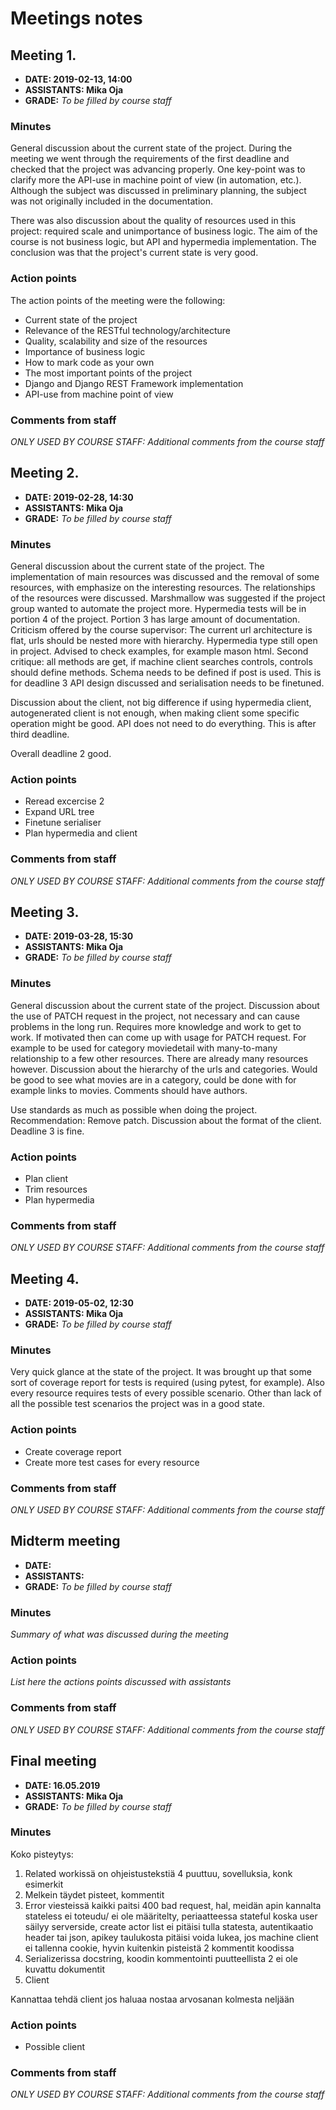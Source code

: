 # Meetings notes

## Meeting 1.
* **DATE: 2019-02-13, 14:00**
* **ASSISTANTS: Mika Oja**
* **GRADE:** *To be filled by course staff*

### Minutes

General discussion about the current state of the project.
During the meeting we went through the requirements of the first deadline and checked that the project was advancing properly. One key-point was to clarify more the API-use in machine point of view (in automation, etc.). Although the subject was discussed in preliminary planning, the subject was not originally included in the documentation.

There was also discussion about the quality of resources used in this project: required scale and unimportance of business logic. The aim of the course is not business logic, but API and hypermedia implementation. The conclusion was that the project's current state is very good.

### Action points
The action points of the meeting were the following:
* Current state of the project
* Relevance of the RESTful technology/architecture
* Quality, scalability and size of the resources
* Importance of business logic
* How to mark code as your own
* The most important points of the project
* Django and Django REST Framework implementation
* API-use from machine point of view

### Comments from staff
*ONLY USED BY COURSE STAFF: Additional comments from the course staff*

## Meeting 2.
* **DATE: 2019-02-28, 14:30**
* **ASSISTANTS: Mika Oja**
* **GRADE:** *To be filled by course staff*

### Minutes
General discussion about the current state of the project.
The implementation of main resources was discussed and the removal of some resources, with emphasize on the interesting resources. The relationships of the resources were discussed. Marshmallow was suggested if the project group wanted to automate the project more. Hypermedia tests will be in portion 4 of the project. Portion 3 has large amount of documentation.
Criticism offered by the course supervisor: The current url architecture is flat, urls should be nested more with hierarchy. Hypermedia type still open in project. Advised to check examples, for example mason html.
Second critique: all methods are get, if machine client searches controls, controls should define methods. Schema needs to be defined if post is used. This is for deadline 3
API design discussed and serialisation needs to be finetuned.

Discussion about the client, not big difference if using hypermedia client, autogenerated client is not enough, when making client some specific operation might be good. API does not need to do everything. This is after third deadline.

Overall deadline 2 good.

### Action points
* Reread excercise 2
* Expand URL tree
* Finetune serialiser
* Plan hypermedia and client

### Comments from staff
*ONLY USED BY COURSE STAFF: Additional comments from the course staff*

## Meeting 3.
* **DATE: 2019-03-28, 15:30**
* **ASSISTANTS: Mika Oja**
* **GRADE:** *To be filled by course staff*

### Minutes
General discussion about the current state of the project.
Discussion about the use of PATCH request in the project, not necessary and can cause problems in the long run. Requires more knowledge and work to get to work. If motivated then can come up with usage for PATCH request. For example to be used for category moviedetail with many-to-many relationship to a few other resources. There are already many resources however.
Discussion about the hierarchy of the urls and categories. Would be good to see what movies are in a category, could be done with for example links to movies. Comments should have authors.

Use standards as much as possible when doing the project. Recommendation: Remove patch. Discussion about the format of the client. Deadline 3 is fine.

### Action points
* Plan client
* Trim resources
* Plan hypermedia

### Comments from staff
*ONLY USED BY COURSE STAFF: Additional comments from the course staff*

## Meeting 4.
* **DATE: 2019-05-02, 12:30**
* **ASSISTANTS: Mika Oja**
* **GRADE:** *To be filled by course staff*

### Minutes
Very quick glance at the state of the project. It was brought up that some sort of
coverage report for tests is required (using pytest, for example). Also every resource
requires tests of every possible scenario. Other than lack of all the possible test
scenarios the project was in a good state.

### Action points
* Create coverage report
* Create more test cases for every resource

### Comments from staff
*ONLY USED BY COURSE STAFF: Additional comments from the course staff*

## Midterm meeting
* **DATE:**
* **ASSISTANTS:**
* **GRADE:** *To be filled by course staff*

### Minutes
*Summary of what was discussed during the meeting*

### Action points
*List here the actions points discussed with assistants*


### Comments from staff
*ONLY USED BY COURSE STAFF: Additional comments from the course staff*


## Final meeting
* **DATE: 16.05.2019**
* **ASSISTANTS: Mika Oja**
* **GRADE:** *To be filled by course staff*

### Minutes

 Koko pisteytys:
1. Related workissä on ohjeistustekstiä 4 puuttuu, sovelluksia, konk esimerkit
2. Melkein täydet pisteet, kommentit
3. Error viesteissä kaikki paitsi 400 bad request, hal, meidän apin kannalta stateless ei toteudu/ ei ole määritelty, periaatteessa stateful koska user säilyy serverside, create actor list ei pitäisi tulla statesta, autentikaatio header tai json, apikey taulukosta pitäisi voida lukea, jos machine client ei tallenna cookie, hyvin kuitenkin pisteistä 2 kommentit koodissa
4. Serializerissa docstring, koodin kommentointi puutteellista 2 ei ole kuvattu dokumentit
5. Client

Kannattaa tehdä client jos haluaa nostaa arvosanan kolmesta neljään

### Action points
* Possible client


### Comments from staff
*ONLY USED BY COURSE STAFF: Additional comments from the course staff*
